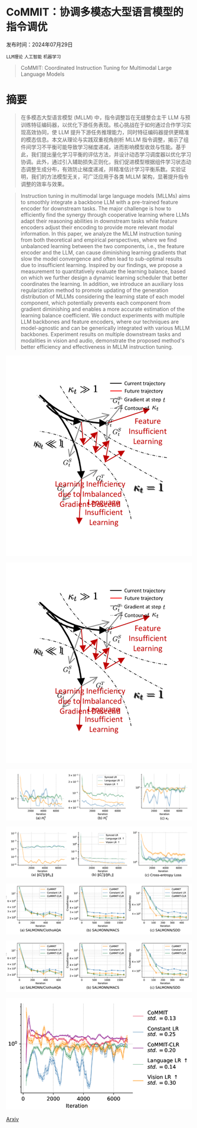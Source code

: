 # CoMMIT：协调多模态大型语言模型的指令调优

发布时间：2024年07月29日

`LLM理论` `人工智能` `机器学习`

> CoMMIT: Coordinated Instruction Tuning for Multimodal Large Language Models

# 摘要

> 在多模态大型语言模型 (MLLM) 中，指令调整旨在无缝整合主干 LLM 与预训练特征编码器，以优化下游任务表现。核心挑战在于如何通过合作学习实现高效协同，使 LLM 提升下游任务推理能力，同时特征编码器提供更精准的模态信息。本文从理论与实践双重视角剖析 MLLM 指令调整，揭示了组件间学习不平衡可能导致学习梯度递减，进而影响模型收敛与性能。基于此，我们提出量化学习平衡的评估方法，并设计动态学习调度器以优化学习协调。此外，通过引入辅助损失正则化，我们促进模型根据组件学习状态动态调整生成分布，有效防止梯度递减，并精准估计学习平衡系数。实验证明，我们的方法模型无关，可广泛应用于各类 MLLM 架构，显著提升指令调整的效率与效果。

> Instruction tuning in multimodal large language models (MLLMs) aims to smoothly integrate a backbone LLM with a pre-trained feature encoder for downstream tasks. The major challenge is how to efficiently find the synergy through cooperative learning where LLMs adapt their reasoning abilities in downstream tasks while feature encoders adjust their encoding to provide more relevant modal information. In this paper, we analyze the MLLM instruction tuning from both theoretical and empirical perspectives, where we find unbalanced learning between the two components, i.e., the feature encoder and the LLM, can cause diminishing learning gradients that slow the model convergence and often lead to sub-optimal results due to insufficient learning. Inspired by our findings, we propose a measurement to quantitatively evaluate the learning balance, based on which we further design a dynamic learning scheduler that better coordinates the learning. In addition, we introduce an auxiliary loss regularization method to promote updating of the generation distribution of MLLMs considering the learning state of each model component, which potentially prevents each component from gradient diminishing and enables a more accurate estimation of the learning balance coefficient. We conduct experiments with multiple LLM backbones and feature encoders, where our techniques are model-agnostic and can be generically integrated with various MLLM backbones. Experiment results on multiple downstream tasks and modalities in vision and audio, demonstrate the proposed method's better efficiency and effectiveness in MLLM instruction tuning.

![CoMMIT：协调多模态大型语言模型的指令调优](../../../paper_images/2407.20454/x1.png)

![CoMMIT：协调多模态大型语言模型的指令调优](../../../paper_images/2407.20454/x2.png)

![CoMMIT：协调多模态大型语言模型的指令调优](../../../paper_images/2407.20454/x3.png)

![CoMMIT：协调多模态大型语言模型的指令调优](../../../paper_images/2407.20454/x4.png)

![CoMMIT：协调多模态大型语言模型的指令调优](../../../paper_images/2407.20454/x5.png)

![CoMMIT：协调多模态大型语言模型的指令调优](../../../paper_images/2407.20454/x6.png)

![CoMMIT：协调多模态大型语言模型的指令调优](../../../paper_images/2407.20454/x7.png)

[Arxiv](https://arxiv.org/abs/2407.20454)